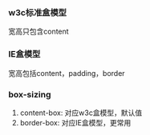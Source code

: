 ### w3c标准盒模型
宽高只包含content

### IE盒模型
宽高包括content，padding，border

### box-sizing
1. content-box: 对应w3c盒模型，默认值
2. border-box: 对应IE盒模型，更常用
